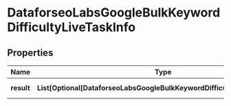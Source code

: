 # DataforseoLabsGoogleBulkKeywordDifficultyLiveTaskInfo


## Properties

| Name | Type | Description | Notes |
|------------ | ------------- | ------------- | -------------|
**result** | **List[Optional[DataforseoLabsGoogleBulkKeywordDifficultyLiveResultInfo]]** | array of results |[optional]|
